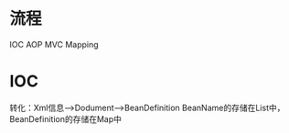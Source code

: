 # 流程
IOC
AOP
MVC
Mapping

# IOC
转化：Xml信息-->Dodument-->BeanDefinition
BeanName的存储在List中，BeanDefinition的存储在Map中

